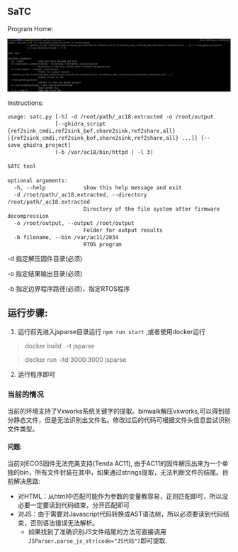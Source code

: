 ## SaTC

Program Home:

![home](./img/satc.png)


Instructions:
```
usage: satc.py [-h] -d /root/path/_ac18.extracted -o /root/output
               [--ghidra_script {ref2sink_cmdi,ref2sink_bof,share2sink,ref2share,all} [{ref2sink_cmdi,ref2sink_bof,share2sink,ref2share,all} ...]] [--save_ghidra_project]
               (-b /var/ac18/bin/httpd | -l 3)

SATC tool

optional arguments:
  -h, --help            show this help message and exit
  -d /root/path/_ac18.extracted, --directory /root/path/_ac18.extracted
                        Directory of the file system after firmware decompression
  -o /root/output, --output /root/output
                        Folder for output results
  -b filename, --bin /var/ac11/2834
                        RTOS program
```



-d 指定解压固件目录(必须)

-o 指定结果输出目录(必须)

-b 指定边界程序路径(必须)，指定RTOS程序


## 运行步骤:

1. 运行前先进入jsparse目录运行 `npm run start` ,或者使用docker运行
> docker build . -t jsparse

> docker run -itd 3000:3000 jsparse

2. 运行程序即可


### 当前的情况


当前的环境支持了Vxworks系统关键字的提取。binwalk解压vxworks,可以得到部分静态文件，但是无法识别出文件名。修改过后的代码可根据文件头信息尝试识别文件类型。


#### 问题:
当前对ECOS固件无法完美支持(Tenda AC11), 由于AC11的固件解压出来为一个单独的bin，所有文件封装在其中，如果通过strings提取，无法判断文件的结尾。目前解决思路:
- 对HTML：从html中匹配可能作为参数的变量教容易，正则匹配即可，所以没必要一定要读到代码结束，分开匹配即可
- 对JS：由于需要对Javascript代码转换成AST语法树，所以必须要读到代码结束，否则语法错误无法解析。
  - 如果找到了准确识别JS文件结尾的方法可直接调用`JSParser.parse_js_str(code="JS代码")`即可提取.
